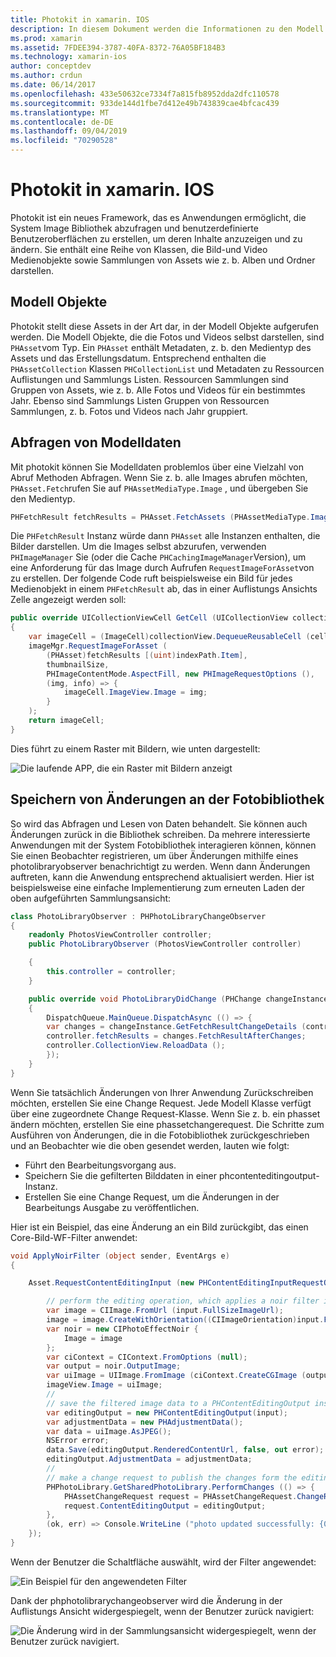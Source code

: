 ```yaml
---
title: Photokit in xamarin. IOS
description: In diesem Dokument werden die Informationen zu den Modell Objekten, zum Abfragen von Modelldaten und zum Speichern von Änderungen an der Fotobibliothek beschrieben.
ms.prod: xamarin
ms.assetid: 7FDEE394-3787-40FA-8372-76A05BF184B3
ms.technology: xamarin-ios
author: conceptdev
ms.author: crdun
ms.date: 06/14/2017
ms.openlocfilehash: 433e50632ce7334f7a815fb8952dda2dfc110578
ms.sourcegitcommit: 933de144d1fbe7d412e49b743839cae4bfcac439
ms.translationtype: MT
ms.contentlocale: de-DE
ms.lasthandoff: 09/04/2019
ms.locfileid: "70290528"
---
```

# <a name="photokit-in-xamarinios"></a>Photokit in xamarin. IOS

Photokit ist ein neues Framework, das es Anwendungen ermöglicht, die System Image Bibliothek abzufragen und benutzerdefinierte Benutzeroberflächen zu erstellen, um deren Inhalte anzuzeigen und zu ändern. Sie enthält eine Reihe von Klassen, die Bild-und Video Medienobjekte sowie Sammlungen von Assets wie z. b. Alben und Ordner darstellen.

## <a name="model-objects"></a>Modell Objekte

Photokit stellt diese Assets in der Art dar, in der Modell Objekte aufgerufen werden. Die Modell Objekte, die die Fotos und Videos selbst darstellen, sind `PHAsset`vom Typ. Ein `PHAsset` enthält Metadaten, z. b. den Medientyp des Assets und das Erstellungsdatum.
Entsprechend enthalten die `PHAssetCollection` Klassen `PHCollectionList` und Metadaten zu Ressourcen Auflistungen und Sammlungs Listen. Ressourcen Sammlungen sind Gruppen von Assets, wie z. b. Alle Fotos und Videos für ein bestimmtes Jahr. Ebenso sind Sammlungs Listen Gruppen von Ressourcen Sammlungen, z. b. Fotos und Videos nach Jahr gruppiert.

## <a name="querying-model-data"></a>Abfragen von Modelldaten

Mit photokit können Sie Modelldaten problemlos über eine Vielzahl von Abruf Methoden Abfragen. Wenn Sie z. b. alle Images abrufen möchten, `PHAsset.Fetch`rufen Sie auf `PHAssetMediaType.Image` , und übergeben Sie den Medientyp.

```csharp
PHFetchResult fetchResults = PHAsset.FetchAssets (PHAssetMediaType.Image, null);
```

Die `PHFetchResult` Instanz würde dann `PHAsset` alle Instanzen enthalten, die Bilder darstellen. Um die Images selbst abzurufen, verwenden `PHImageManager` Sie (oder die Cache `PHCachingImageManager`Version), um eine Anforderung für das Image durch Aufrufen `RequestImageForAsset`von zu erstellen. Der folgende Code ruft beispielsweise ein Bild für jedes Medienobjekt in einem `PHFetchResult` ab, das in einer Auflistungs Ansichts Zelle angezeigt werden soll:

```csharp
public override UICollectionViewCell GetCell (UICollectionView collectionView, NSIndexPath indexPath)
{
    var imageCell = (ImageCell)collectionView.DequeueReusableCell (cellId, indexPath);
    imageMgr.RequestImageForAsset (
        (PHAsset)fetchResults [(uint)indexPath.Item],
        thumbnailSize,
        PHImageContentMode.AspectFill, new PHImageRequestOptions (),
        (img, info) => {
            imageCell.ImageView.Image = img;
        }
    );
    return imageCell;
}
```

Dies führt zu einem Raster mit Bildern, wie unten dargestellt:

![](photokit-images/image4.png "Die laufende APP, die ein Raster mit Bildern anzeigt")

## <a name="saving-changes-to-the-photo-library"></a>Speichern von Änderungen an der Fotobibliothek

So wird das Abfragen und Lesen von Daten behandelt. Sie können auch Änderungen zurück in die Bibliothek schreiben. Da mehrere interessierte Anwendungen mit der System Fotobibliothek interagieren können, können Sie einen Beobachter registrieren, um über Änderungen mithilfe eines photolibraryobserver benachrichtigt zu werden. Wenn dann Änderungen auftreten, kann die Anwendung entsprechend aktualisiert werden. Hier ist beispielsweise eine einfache Implementierung zum erneuten Laden der oben aufgeführten Sammlungsansicht:

```csharp
class PhotoLibraryObserver : PHPhotoLibraryChangeObserver
{
    readonly PhotosViewController controller;
    public PhotoLibraryObserver (PhotosViewController controller)

    {
        this.controller = controller;
    }

    public override void PhotoLibraryDidChange (PHChange changeInstance)
    {
        DispatchQueue.MainQueue.DispatchAsync (() => {
        var changes = changeInstance.GetFetchResultChangeDetails (controller.fetchResults);
        controller.fetchResults = changes.FetchResultAfterChanges;
        controller.CollectionView.ReloadData ();
        });
    }
}
```

Wenn Sie tatsächlich Änderungen von Ihrer Anwendung Zurückschreiben möchten, erstellen Sie eine Change Request. Jede Modell Klasse verfügt über eine zugeordnete Change Request-Klasse. Wenn Sie z. b. ein phasset ändern möchten, erstellen Sie eine phassetchangerequest. Die Schritte zum Ausführen von Änderungen, die in die Fotobibliothek zurückgeschrieben und an Beobachter wie die oben gesendet werden, lauten wie folgt:

- Führt den Bearbeitungsvorgang aus.
- Speichern Sie die gefilterten Bilddaten in einer phcontenteditingoutput-Instanz.
- Erstellen Sie eine Change Request, um die Änderungen in der Bearbeitungs Ausgabe zu veröffentlichen.

Hier ist ein Beispiel, das eine Änderung an ein Bild zurückgibt, das einen Core-Bild-WF-Filter anwendet:

```csharp
void ApplyNoirFilter (object sender, EventArgs e)
{

    Asset.RequestContentEditingInput (new PHContentEditingInputRequestOptions (), (input, options) => {

        // perform the editing operation, which applies a noir filter in this case
        var image = CIImage.FromUrl (input.FullSizeImageUrl);
        image = image.CreateWithOrientation((CIImageOrientation)input.FullSizeImageOrientation);
        var noir = new CIPhotoEffectNoir {
            Image = image
        };
        var ciContext = CIContext.FromOptions (null);
        var output = noir.OutputImage;
        var uiImage = UIImage.FromImage (ciContext.CreateCGImage (output, output.Extent));
        imageView.Image = uiImage;
        //
        // save the filtered image data to a PHContentEditingOutput instance
        var editingOutput = new PHContentEditingOutput(input);
        var adjustmentData = new PHAdjustmentData();
        var data = uiImage.AsJPEG();
        NSError error;
        data.Save(editingOutput.RenderedContentUrl, false, out error);
        editingOutput.AdjustmentData = adjustmentData;
        //
        // make a change request to publish the changes form the editing output
        PHPhotoLibrary.GetSharedPhotoLibrary.PerformChanges (() => {
            PHAssetChangeRequest request = PHAssetChangeRequest.ChangeRequest(Asset);
            request.ContentEditingOutput = editingOutput;
        },
        (ok, err) => Console.WriteLine ("photo updated successfully: {0}", ok));
    });
}
```

Wenn der Benutzer die Schaltfläche auswählt, wird der Filter angewendet:

![](photokit-images/image5.png "Ein Beispiel für den angewendeten Filter")

Dank der phphotolibrarychangeobserver wird die Änderung in der Auflistungs Ansicht widergespiegelt, wenn der Benutzer zurück navigiert:

![](photokit-images/image6.png "Die Änderung wird in der Sammlungsansicht widergespiegelt, wenn der Benutzer zurück navigiert.")
